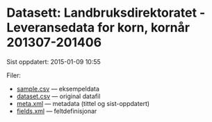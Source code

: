 # Datasett: Landbruksdirektoratet - Leveransedata for korn, kornår 201307-201406
 Sist oppdatert: 2015-01-09 10:55

 Filer:
 - [sample.csv](sample.csv) — eksempeldata
 - [dataset.csv](dataset.csv) — original datafil
 - [meta.xml](meta.xml) — metadata (tittel og sist-oppdatert)
 - [fields.xml](fields.xml) — feltdefinisjonar

